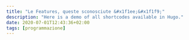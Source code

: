 ```yaml
---
title: "Le Features, queste sconosciute &#x1f1ee;&#x1f1f9;"
description: "Here is a demo of all shortcodes available in Hugo."
date: 2020-07-01T12:43:36+02:00
tags: [programmazione]
---
```


